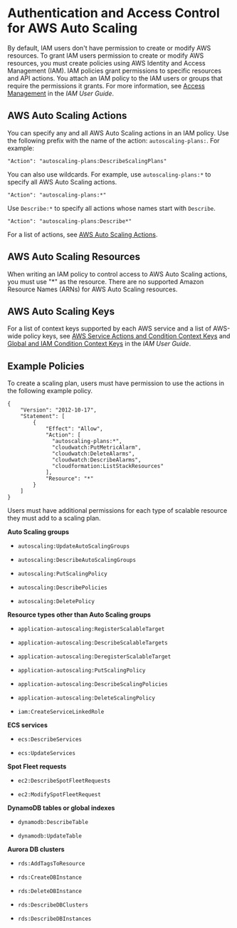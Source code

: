 # Authentication and Access Control for AWS Auto Scaling<a name="auth-and-access-control"></a>

By default, IAM users don't have permission to create or modify AWS resources\. To grant IAM users permission to create or modify AWS resources, you must create policies using AWS Identity and Access Management \(IAM\)\. IAM policies grant permissions to specific resources and API actions\. You attach an IAM policy to the IAM users or groups that require the permissions it grants\. For more information, see [Access Management](http://docs.aws.amazon.com/IAM/latest/UserGuide/access.html) in the *IAM User Guide*\.

## AWS Auto Scaling Actions<a name="aws-auto-scaling-actions"></a>

You can specify any and all AWS Auto Scaling actions in an IAM policy\. Use the following prefix with the name of the action: `autoscaling-plans:`\. For example:

```
"Action": "autoscaling-plans:DescribeScalingPlans"
```

You can also use wildcards\. For example, use `autoscaling-plans:*` to specify all AWS Auto Scaling actions\.

```
"Action": "autoscaling-plans:*"
```

Use `Describe:*` to specify all actions whose names start with `Describe`\.

```
"Action": "autoscaling-plans:Describe*"
```

For a list of actions, see [AWS Auto Scaling Actions](http://docs.aws.amazon.com/autoscaling/plans/APIReference/API_Operations.html)\.

## AWS Auto Scaling Resources<a name="aws-auto-scaling-resources"></a>

When writing an IAM policy to control access to AWS Auto Scaling actions, you must use "\*" as the resource\. There are no supported Amazon Resource Names \(ARNs\) for AWS Auto Scaling resources\.

## AWS Auto Scaling Keys<a name="aws-autoscaling-keys"></a>

For a list of context keys supported by each AWS service and a list of AWS\-wide policy keys, see [AWS Service Actions and Condition Context Keys](http://docs.aws.amazon.com/IAM/latest/UserGuide/reference_policies_actionsconditions.html) and [Global and IAM Condition Context Keys](http://docs.aws.amazon.com/IAM/latest/UserGuide/reference_policies_condition-keys.html) in the *IAM User Guide*\.

## Example Policies<a name="aws-auto-scaling-example-policies"></a>

To create a scaling plan, users must have permission to use the actions in the following example policy\.

```
{
    "Version": "2012-10-17",
    "Statement": [
        {
            "Effect": "Allow",
            "Action": [
              "autoscaling-plans:*",
              "cloudwatch:PutMetricAlarm",
              "cloudwatch:DeleteAlarms",
              "cloudwatch:DescribeAlarms",
              "cloudformation:ListStackResources"
            ],
            "Resource": "*"
        }
    ]
}
```

Users must have additional permissions for each type of scalable resource they must add to a scaling plan\.

**Auto Scaling groups**

+ `autoscaling:UpdateAutoScalingGroups`

+ `autoscaling:DescribeAutoScalingGroups`

+ `autoscaling:PutScalingPolicy`

+ `autoscaling:DescribePolicies`

+ `autoscaling:DeletePolicy`

**Resource types other than Auto Scaling groups**

+ `application-autoscaling:RegisterScalableTarget`

+ `application-autoscaling:DescribeScalableTargets`

+ `application-autoscaling:DeregisterScalableTarget`

+ `application-autoscaling:PutScalingPolicy`

+ `application-autoscaling:DescribeScalingPolicies`

+ `application-autoscaling:DeleteScalingPolicy`

+ `iam:CreateServiceLinkedRole`

**ECS services**

+ `ecs:DescribeServices`

+ `ecs:UpdateServices`

**Spot Fleet requests**

+ `ec2:DescribeSpotFleetRequests`

+ `ec2:ModifySpotFleetRequest`

**DynamoDB tables or global indexes**

+ `dynamodb:DescribeTable`

+ `dynamodb:UpdateTable`

**Aurora DB clusters**

+ `rds:AddTagsToResource`

+ `rds:CreateDBInstance`

+ `rds:DeleteDBInstance`

+ `rds:DescribeDBClusters`

+ `rds:DescribeDBInstances`
